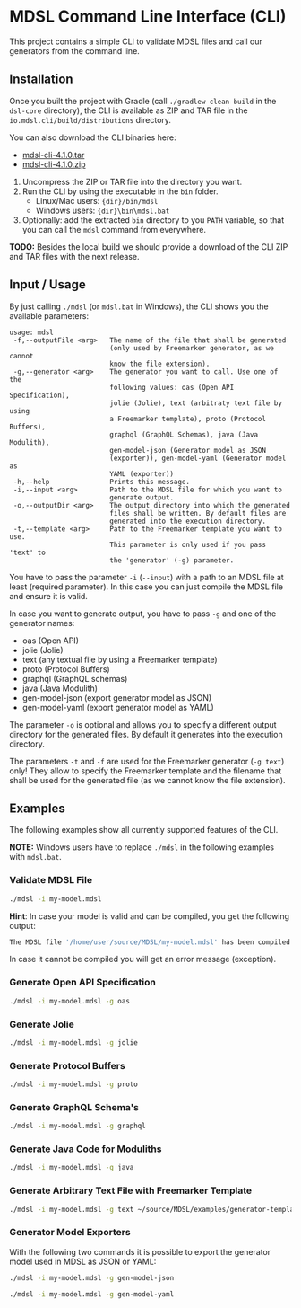 # MDSL Command Line Interface (CLI)

This project contains a simple CLI to validate MDSL files and call our generators from the command line.

## Installation
Once you built the project with Gradle (call `./gradlew clean build` in the `dsl-core` directory), the CLI is available as ZIP and TAR file in the `io.mdsl.cli/build/distributions` directory.

You can also download the CLI binaries here:

 * [mdsl-cli-4.1.0.tar](https://github.com/socadk/MDSL/releases/download/v4.1.0/mdsl-cli-4.1.0.tar)
 * [mdsl-cli-4.1.0.zip](https://github.com/socadk/MDSL/releases/download/v4.1.0/mdsl-cli-4.1.0.zip)

1. Uncompress the ZIP or TAR file into the directory you want.
2. Run the CLI by using the executable in the `bin` folder.
   * Linux/Mac users: `{dir}/bin/mdsl`
   * Windows users: `{dir}\bin\mdsl.bat`
3. Optionally: add the extracted `bin` directory to you `PATH` variable, so that you can call the `mdsl` command from everywhere.

**TODO:** Besides the local build we should provide a download of the CLI ZIP and TAR files with the next release.

## Input / Usage
By just calling `./mdsl` (or `mdsl.bat` in Windows), the CLI shows you the available parameters:

```text
usage: mdsl
 -f,--outputFile <arg>   The name of the file that shall be generated
                         (only used by Freemarker generator, as we cannot
                         know the file extension).
 -g,--generator <arg>    The generator you want to call. Use one of the
                         following values: oas (Open API Specification),
                         jolie (Jolie), text (arbitraty text file by using
                         a Freemarker template), proto (Protocol Buffers),
                         graphql (GraphQL Schemas), java (Java Modulith),
                         gen-model-json (Generator model as JSON
                         (exporter)), gen-model-yaml (Generator model as
                         YAML (exporter))
 -h,--help               Prints this message.
 -i,--input <arg>        Path to the MDSL file for which you want to
                         generate output.
 -o,--outputDir <arg>    The output directory into which the generated
                         files shall be written. By default files are
                         generated into the execution directory.
 -t,--template <arg>     Path to the Freemarker template you want to use.
                         This parameter is only used if you pass 'text' to
                         the 'generator' (-g) parameter.
```

You have to pass the parameter `-i` (`--input`) with a path to an MDSL file at least (required parameter). In this case you can just compile the MDSL file and ensure it is valid.

In case you want to generate output, you have to pass `-g` and one of the generator names:
 * oas (Open API)
 * jolie (Jolie)
 * text (any textual file by using a Freemarker template)
 * proto (Protocol Buffers)
 * graphql (GraphQL schemas)
 * java (Java Modulith)
 * gen-model-json (export generator model as JSON)
 * gen-model-yaml (export generator model as YAML)
 
The parameter `-o` is optional and allows you to specify a different output directory for the generated files. By default it generates into the execution directory.

The parameters `-t` and `-f` are used for the Freemarker generator (`-g text`) only! They allow to specify the Freemarker template and the filename that shall be used for the generated file (as we cannot know the file extension).

## Examples
The following examples show all currently supported features of the CLI.

**NOTE:** Windows users have to replace `./mdsl` in the following examples with `mdsl.bat`.

### Validate MDSL File

```bash
./mdsl -i my-model.mdsl
```

**Hint**: In case your model is valid and can be compiled, you get the following output:

```bash
The MDSL file '/home/user/source/MDSL/my-model.mdsl' has been compiled without errors.
```

In case it cannot be compiled you will get an error message (exception).

### Generate Open API Specification

```bash
./mdsl -i my-model.mdsl -g oas
```

### Generate Jolie

```bash
./mdsl -i my-model.mdsl -g jolie
```

### Generate Protocol Buffers

```bash
./mdsl -i my-model.mdsl -g proto
```

### Generate GraphQL Schema's

```bash
./mdsl -i my-model.mdsl -g graphql
```

### Generate Java Code for Moduliths

```bash
./mdsl -i my-model.mdsl -g java
```

### Generate Arbitrary Text File with Freemarker Template

```bash
./mdsl -i my-model.mdsl -g text ~/source/MDSL/examples/generator-templates/FreemarkerReportDemo.md.ftl -f my-report.md
```

### Generator Model Exporters
With the following two commands it is possible to export the generator model used in MDSL as JSON or YAML:

```bash
./mdsl -i my-model.mdsl -g gen-model-json
```

```bash
./mdsl -i my-model.mdsl -g gen-model-yaml
```

